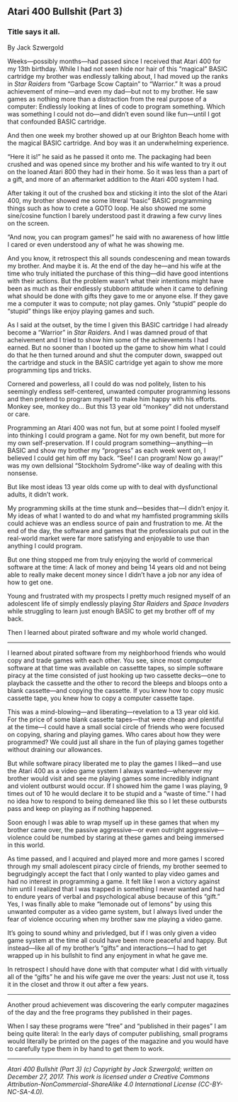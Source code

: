## Atari 400 Bullshit (Part 3)
### Title says it all.

By Jack Szwergold

Weeks—possibly months—had passed since I received that Atari 400 for my 13th birthday. While I had not seen hide nor hair of this “magical” BASIC cartridge my brother was endlessly talking about, I had moved up the ranks in *Star Raiders* from “Garbage Scow Captain” to “Warrior.” It was a proud achievement of mine—and even my dad—but not to my brother. He saw games as nothing more than a distraction from the real purpose of a computer: Endlessly looking at lines of code to program something. Which was something I could not do—and didn’t even sound like fun—until I got that confounded BASIC cartridge.

And then one week my brother showed up at our Brighton Beach home with the magical BASIC cartridge. And boy was it an underwhelming experience.

“Here it is!” he said as he passed it onto me. The packaging had been crushed and was opened since my brother and his wife wanted to try it out on the loaned Atari 800 they had in their home. So it was less than a part of a gift, and more of an aftermarket addition to the Atari 400 system I had.

After taking it out of the crushed box and sticking it into the slot of the Atari 400, my brother showed me some litreral “basic” BASIC programming things such as how to crete a GOTO loop. He also showed me some sine/cosine function I barely understood past it drawing a few curvy lines on the screen.

“And now, you can program games!” he said with no awareness of how little I cared or even understood any of what he was showing me.

And you know, it retrospect this all sounds condescening and mean towards my brother. And maybe it is. At the end of the day he—and his wife at the time who truly initiated the purchase of this thing—did have good intentions with their actions. But the problem wasn’t what their intentions might have been as much as their endlessly stubborn attitude when it came to defining what should be done with gifts they gave to me or anyone else. If they gave me a computer it was to compute; not play games. Only “stupid” people do “stupid” things like enjoy playing games and such.

As I said at the outset, by the time I given this BASIC cartridge I had already become a “Warrior” in *Star Raiders*. And I was damned proud of that acheivement and I tried to show him some of the achievements I had earned. But no sooner than I booted up the game to show him what I could do that he then turned around and shut the computer down, swapped out the cartridge and stuck in the BASIC cartridge yet again to show me more programming tips and tricks.

Cornered and powerless, all I could do was nod politely, listen to his seemingly endless self-centered, unwanted computer programming lessons and then pretend to program myself to make him happy with his efforts. Monkey see, monkey do… But this 13 year old “monkey” did not understand or care.

Programming an Atari 400 was not fun, but at some point I fooled myself into thinking I could program a game. Not for my own benefit, but more for my own self-preservation. If I could program something—anything—in BASIC and show my brother my “progress” as each week went on, I believed I could get him off my back. “See! I can program! Now go away!” was my own dellsional “Stockholm Sydrome”-like way of dealing with this nonsense.

But like most ideas 13 year olds come up with to deal with dysfunctional adults, it didn’t work.

My programming skills at the time stunk and—besides that—I didn’t enjoy it. My ideas of what I wanted to do and what my hamfisted programming skills could achieve was an endless source of pain and frustration to me. At the end of the day, the software and games that the professionals put out in the real-world market were far more satisfying and enjoyable to use than anything I could program.

But one thing stopped me from truly enjoying the world of commerical software at the time: A lack of money and being 14 years old and not being able to really make decent money since I didn’t have a job nor any idea of how to get one.

Young and frustrated with my prospects I pretty much resigned myself of an adolescent life of simply endlessly playing *Star Raiders* and *Space Invaders* while struggling to learn just enough BASIC to get my brother off of my back.

Then I learned about pirated software and my whole world changed.

***

I learned about pirated software from my neighborhood friends who would copy and trade games with each other. You see, since most computer software at that time was available on cassettte tapes, so simple software piracy at the time consisted of just hooking up two cassette decks—one to playback the cassette and the other to record the bleeps and bloops onto a blank cassette—and copying the cassette. If you knew how to copy music cassette tape, you knew how to copy a computer cassette tape.

This was a mind-blowing—and liberating—revelation to a 13 year old kid. For the price of some blank cassette tapes—that were cheap and plentiful at the time—I could have a small social circle of friends who were focused on copying, sharing and playing games. Who cares about how they were programmed? We could just all share in the fun of playing games together without draining our allowances.

But while software piracy liberated me to play the games I liked—and use the Atari 400 as a video game system I always wanted—whenever my brother would visit and see me playing games some incredibly indignant and violent outburst would occur. If I showed him the game I was playing, 9 times out of 10 he would declare it to be stupid and a “waste of time.” I had no idea how to respond to being demeaned like this so I let these outbursts pass and keep on playing as if nothing happened.

Soon enough I was able to wrap myself up in these games that when my brother came over, the passive aggressive—or even outright aggressive—violence could be numbed by staring at these games and being immersed in this world.

As time passed, and I acquired and played more and more games I scored through my small adolescent piracy circle of friends, my brother seemed to begrudgingly accept the fact that I only wanted to play video games and had no interest in programming a game. It felt like I won a victory against him until I realized that I was trapped in something I never wanted and had to endure years of verbal and psychological abuse because of this “gift.” Yes, I was finally able to make “lemonade out of lemons” by using this unwanted computer as a video game system, but I always lived under the fear of violence occuring when my brother saw me playing a video game.

It’s going to sound whiny and privledged, but if I was only given a video game system at the time all could have been more peaceful and happy. But instead—like all of my brother’s “gifts” and interactions—I had to get wrapped up in his bullshit to find any enjoyment in what he gave me.

In retrospect I should have done with that computer what I did with virtually all of the “gifts” he and his wife gave me over the years: Just not use it, toss it in the closet and throw it out after a few years.

***


Another proud achievement was discovering the early computer magazines of the day and the free programs they published in their pages.

When I say these programs were “free” and “published in their pages” I am being quite literal: In the early days of computer publishing, small programs would literally be printed on the pages of the magazine and you would have to carefully type them in by hand to get them to work.

***

*Atari 400 Bullshit (Part 3) (c) Copyright by Jack Szwergold; written on December 27, 2017. This work is licensed under a Creative Commons Attribution-NonCommercial-ShareAlike 4.0 International License (CC-BY-NC-SA-4.0).*
